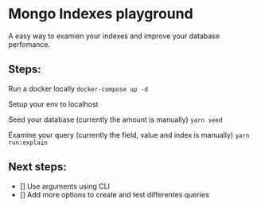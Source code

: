 # Mongo Indexes playground
A easy way to examien your indexes and improve your database perfomance.

## Steps:

Run a docker locally
`docker-compose up -d`

Setup your env to localhost

Seed your database (currently the amount is manually)
`yarn seed`

Examine your query (currently the field, value and index is manually)
`yarn run:explain`


## Next steps:
- [] Use arguments using CLI
- [] Add more options to create and test differentes queries